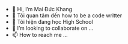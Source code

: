 - 👋 Hi, I’m Mai Đức Khang
- 👀 Tôi quan tâm đến  how to be a code writter 
- 🌱 Tôi hiện đang học High School
- 💞️ I’m looking to collaborate on ...
- 📫 How to reach me ...

<!---
Roll249/Roll249 is a ✨ special ✨ repository because its `README.md` (this file) appears on your GitHub profile.
You can click the Preview link to take a look at your changes.
--->
